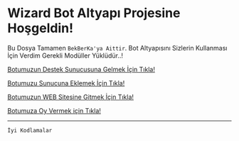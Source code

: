 Wizard Bot Altyapı Projesine Hoşgeldin!
=================
 Bu Dosya Tamamen `BekBerKa'ya Aittir`. Bot Altyapısını Sizlerin Kullanması İçin Verdim Gerekli Modüller Yüklüdür..!

[Botumuzun Destek Sunucusuna Gelmek İçin Tıkla!](https://discord.gg/yKg2xsM)

[Botumuzu Sunucuna Eklemek İçin Tıkla!](https://goo.gl/XtNj6f)

[Botumuzun WEB Sitesine Gitmek İçin Tıkla!](https://wizard-bot-resmi.glitch.me/)

[Botumuza Oy Vermek için Tıkla!](https://discordbots.org/bot/530026473143271424)

-------------------

`İyi Kodlamalar`

